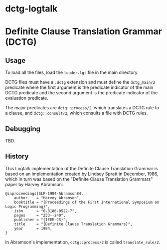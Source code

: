 # dctg-logtalk
# Definite Clause Translation Grammar (DCTG)


## Usage

To load all the files, load the `loader.lgt` file in the main directory.

DCTG files must have a `.dctg` extension and must define the `dctg_main/2`
predicate where the first argument is the predicate indicator of the main
DCTG predicate and the second argument is the predicate indicator of the
evaluation predicate.

The major predicates are `dctg::process/2`, which translates a DCTG rule
to a clause, and `dctg::consult/2`, which consults a file with DCTG rules.


## Debugging

TBD.


## History

This Logtalk implementation of the Definite Clause Translation Grammar is
based on an implementation created by Lindsey Spratt in December, 1986,
which in turn was based on the "Definite Clause Translation Grammars" paper
by Harvey Abramson:

	@inproceedings{SLP-1984-Abramson84,
		author    = "Harvey Abramson",
		booktitle = "{Proceedings of the First International Symposium on Logic Programming}",
		isbn      = "0-8186-0522-7",
		pages     = "233--240",
		publisher = "{IEEE-CS}",
		title     = "{Definite Clause Translation Grammars}",
		year      = 1984,
	}

In Abramson's implementation, `dctg::process/2` is called `translate_rule/2`.
